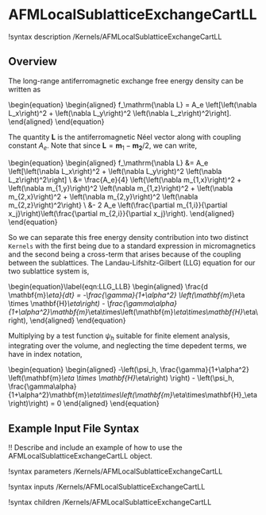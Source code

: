 # AFMLocalSublatticeExchangeCartLL

!syntax description /Kernels/AFMLocalSublatticeExchangeCartLL

## Overview

The long-range antiferromagnetic exchange free energy density can be written as

\begin{equation}
  \begin{aligned}
    f_\mathrm{\nabla L} = A_e \left[\left(\nabla L_x\right)^2 + \left(\nabla L_y\right)^2 \left(\nabla L_z\right)^2\right].
  \end{aligned}
\end{equation}

The quantity $\mathbf{L}$ is the antiferromagnetic Néel vector along with coupling constant $A_e$. Note that since $\mathbf{L} = \mathbf{m}_1 - \mathbf{m_2}/2$, we can write,

\begin{equation}
  \begin{aligned}
    f_\mathrm{\nabla L} &= A_e \left[\left(\nabla L_x\right)^2 + \left(\nabla L_y\right)^2 \left(\nabla L_z\right)^2\right] \\
    &= \frac{A_e}{4} \left\{\left(\nabla m_{1,x}\right)^2 + \left(\nabla m_{1,y}\right)^2 \left(\nabla m_{1,z}\right)^2 + \left(\nabla m_{2,x}\right)^2 + \left(\nabla m_{2,y}\right)^2 \left(\nabla m_{2,z}\right)^2\right\} \\
    &- 2 A_e \left(\frac{\partial m_{1,i}}{\partial x_j}\right)\left(\frac{\partial m_{2,i}}{\partial x_j}\right).
  \end{aligned}
\end{equation}

So we can separate this free energy density contribution into two distinct `Kernels` with the first being due to a standard expression in micromagnetics and the second being a cross-term that arises because of the coupling between the sublattices. The Landau-Lifshitz-Gilbert (LLG) equation for our two sublattice system is,

\begin{equation}\label{eqn:LLG_LLB}
  \begin{aligned}
    \frac{d \mathbf{m}_\eta}{dt} = -\frac{\gamma}{1+\alpha^2} \left(\mathbf{m}_\eta \times \mathbf{H}_\eta\right) - \frac{\gamma\alpha}{1+\alpha^2}\mathbf{m}_\eta\times\left(\mathbf{m}_\eta\times\mathbf{H}_\eta\right),
  \end{aligned}
\end{equation}

Multiplying by a test function $\psi_h$ suitable for finite element analysis, integrating over the volume, and neglecting the time depedent terms, we have in index notation,

\begin{equation}
  \begin{aligned}
    -\left(\psi_h, \frac{\gamma}{1+\alpha^2} \left(\mathbf{m}_\eta \times \mathbf{H}_\eta\right) \right) - \left(\psi_h, \frac{\gamma\alpha}{1+\alpha^2}\mathbf{m}_\eta\times\left(\mathbf{m}_\eta\times\mathbf{H}_\eta\right)\right) = 0
  \end{aligned}
\end{equation}


## Example Input File Syntax

!! Describe and include an example of how to use the AFMLocalSublatticeExchangeCartLL object.

!syntax parameters /Kernels/AFMLocalSublatticeExchangeCartLL

!syntax inputs /Kernels/AFMLocalSublatticeExchangeCartLL

!syntax children /Kernels/AFMLocalSublatticeExchangeCartLL
